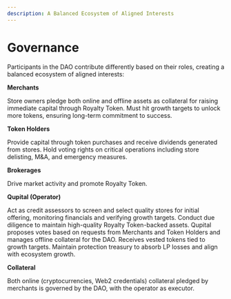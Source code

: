```yaml
---
description: A Balanced Ecosystem of Aligned Interests
---
```


# Governance

Participants in the DAO contribute differently based on their roles, creating a balanced ecosystem of aligned interests:

**Merchants**

Store owners pledge both online and offline assets as collateral for raising immediate capital through Royalty Token. Must hit growth targets to unlock more tokens, ensuring long-term commitment to success.

**Token Holders**

Provide capital through token purchases and receive dividends generated from stores. Hold voting rights on critical operations including store delisting, M\&A, and emergency measures.

**Brokerages**

Drive market activity and promote Royalty Token.

**Qupital (Operator)**

Act as credit assessors to screen and select quality stores for initial offering, monitoring financials and verifying growth targets. Conduct due diligence to maintain high-quality Royalty Token-backed assets. Qupital proposes votes based on requests from Merchants and Token Holders and manages offline collateral for the DAO.  Receives vested tokens tied to growth targets. Maintain protection treasury to absorb LP losses and align with ecosystem growth.

**Collateral**

Both online (cryptocurrencies, Web2 credentials) collateral pledged by merchants is governed by the DAO, with the operator as executor.

